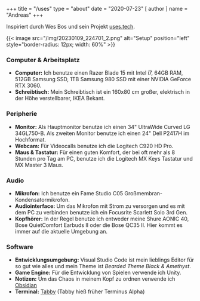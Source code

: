 +++
title = "/uses"
type = "about"
date = "2020-07-23"
[ author ]
  name = "Andreas"
+++

Inspiriert durch Wes Bos und sein Projekt [uses.tech](https://uses.tech).

{{< image src="/img/20230109_224701_2.png" alt="Setup" position="left" style="border-radius: 12px; width: 60%" >}}

### Computer & Arbeitsplatz

- **Computer:** Ich benutze einen Razer Blade 15 mit Intel i7, 64GB RAM, 512GB Samsung SSD, 1TB Samsung 980 SSD mit einer NVIDIA GeForce RTX 3060.
- **Schreibtisch:** Mein Schreibtisch ist ein 160x80 cm großer, elektrisch in der Höhe verstellbarer, IKEA Bekant.

### Peripherie

- **Monitor:** Als Hauptmonitor benutze ich einen 34" UltraWide Curved LG 34GL750-B. Als zweiten Monitor benutze ich einen 24" Dell P2417H im Hochformat.
- **Webcam:** Für Videocalls benutze ich die Logitech C920 HD Pro.
- **Maus & Tastatur:** Für einen guten Komfort, der bei oft mehr als 8 Stunden pro Tag am PC, benutze ich die Logitech MX Keys Tastatur und MX Master 3 Maus.

### Audio

- **Mikrofon:** Ich benutze ein Fame Studio C05 Großmembran-Kondensatormikrofon.
- **Audiointerface:** Um das Mikrofon mit Strom zu versorgen und es mit dem PC zu verbinden benutze ich ein Focusrite Scarlett Solo 3rd Gen.
- **Kopfhörer:** In der Regel benutze ich entweder meine Shure AONIC 40, Bose QuietComfort Earbuds II oder die Bose QC35 II. Hier kommt es immer auf die aktuelle Umgebung an.

### Software

- **Entwicklungsumgebung:** Visual Studio Code ist mein lieblings Editor für so gut wie alles und mein Theme ist _Bearded Theme Black & Amethyst_.
- **Game Engine:** Für die Entwicklung von Spielen verwende ich Unity.
- **Notizen:** Um das Chaos in meinem Kopf zu ordnen verwende ich [Obsidian](https://obsidian.md/)
- **Terminal:** [Tabby](https://tabby.sh) (Tabby hieß früher Terminus Alpha)
